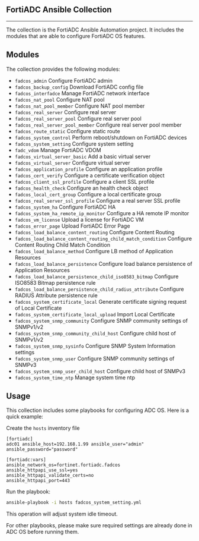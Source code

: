 ## FortiADC Ansible Collection
***

The collection is the FortiADC Ansible Automation project. It includes the modules that are able to configure FortiADC OS features.

## Modules
The collection provides the following modules:


* `fadcos_admin` Configure FortiADC admin
* `fadcos_backup_config` Download FortiADC config file
* `fadcos_interfadce` Manage FortiADC network interface
* `fadcos_nat_pool` Configure NAT pool
* `fadcos_nat_pool_member` Configure NAT pool member 
* `fadcos_real_server` Configure real server 
* `fadcos_real_server_pool` Configure real server pool 
* `fadcos_real_server_pool_member` Configure real server pool member
* `fadcos_route_static` Configure static route
* `fadcos_system_control` Perform reboot/shutdown on FortiADC devices
* `fadcos_system_setting` Configure system setting
* `fadc_vdom` Manage FortiADC VDOM
* `fadcos_virtual_server_basic` Add a basic virtual server
* `fadcos_virtual_server` Configure virtual server
* `fadcos_application_profile` Configure an application profile
* `fadcos_cert_verify` Configure a certificate verification object
* `fadcos_client_ssl_profile` Configure a client SSL profile
* `fadcos_health_check` Configure an health check object
* `fadcos_local_cert_group` Configure a local certificate group
* `fadcos_real_server_ssl_profile` Configure a real server SSL profile
* `fadcos_system_ha` Configure FortiADC HA
* `fadcos_system_ha_remote_ip_monitor` Configure a HA remote IP monitor
* `fadcos_vm_license` Upload a license for FortiADC VM
* `fadcos_error_page` Upload FortiADC Error Page
* `fadcos_load_balance_content_routing` Configure Content Routing
* `fadcos_load_balance_content_routing_child_match_condition` Configure Content Routing Child Match Condition
* `fadcos_load_balance_method` Configure LB method of Application Resources
* `fadcos_load_balance_persistence` Configure load balance persistence of Application Resources
* `fadcos_load_balance_persistence_child_iso8583_bitmap` Configure ISO8583 Bitmap persistence rule
* `fadcos_load_balance_persistence_child_radius_attribute` Configure RADIUS Attribute persistence rule
* `fadcos_system_certificate_local` Generate certificate signing request of Local Certificate
* `fadcos_system_certificate_local_upload` Import Local Certificate
* `fadcos_system_snmp_community` Configure SNMP community settings of SNMPv1/v2
* `fadcos_system_snmp_community_child_host` Configure child host of SNMPv1/v2
* `fadcos_system_snmp_sysinfo` Configure SNMP System Information settings
* `fadcos_system_snmp_user` Configure SNMP community settings of SNMPv3
* `fadcos_system_snmp_user_child_host` Configure child host of SNMPv3
* `fadcos_system_time_ntp` Manage system time ntp

## Usage
This collection includes some playbooks for configuring ADC OS.
Here is a quick example:

Create the `hosts` inventory file
```
[fortiadc]
adc01 ansible_host=192.168.1.99 ansible_user="admin" ansible_password="password"

[fortiadc:vars]
ansible_network_os=fortinet.fortiadc.fadcos
ansible_httpapi_use_ssl=yes
ansible_httpapi_validate_certs=no
ansible_httpapi_port=443
```

Run the playbook:
```bash
ansible-playbook -i hosts fadcos_system_setting.yml
```

This operation will adjust system idle timeout.

For other playbooks, please make sure required settings are already done in ADC OS before running them.
